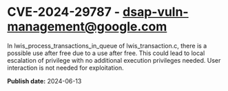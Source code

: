 # CVE-2024-29787 - dsap-vuln-management@google.com

In lwis_process_transactions_in_queue of lwis_transaction.c, there is a possible use after free due to a use after free. This could lead to local escalation of privilege with no additional execution privileges needed. User interaction is not needed for exploitation.

**Publish date:** 2024-06-13
